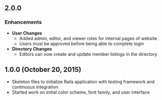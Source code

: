 ## 2.0.0

### Enhancements
- **User Changes**
  - Added admin, editor, and viewer roles for internal pages of website
  - Users must be approved before being able to complete login
- **Directory Changes**
  - Editors can now create and update member listings in the directory

## 1.0.0 (October 20, 2015)

- Skeleton files to initialize Rails application with testing framework and continuous integration
- Started work on initial color scheme, font family, and user interface
